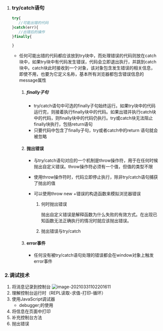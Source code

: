 1. ### try/catch语句

   ```javascript
   try{
      //可能出错的代码
   }catch(err){
      //出错后的操作
   }finally{
   
   }
   ```

   - 任何可能出错的代码都应该放到try块中，而处理错误的代码则放在catch块中，如果try块中有代码发生错误，代码会立即退出执行，并跳到catch块中。catch块此时接收到一个对象，该对象包含发生错误的相关信息，即使不用，也要为它定义名称，基本所有浏览器都包含错误信息的message属性

     1. ##### finally子句

        - try/catch语句中可选的finally子句始终运行。如果try块中的代码运行完，则接着执行finally块中的代码。如果出错并执行catch块中的代码，则finally块中的代码仍执行。try或catch块无法阻止finally块执行，包括return语句
        - 只要代码中包含了finally子句，try或者catch中的return 语句就会被忽略

     2. #### 抛出错误

        - 与try/catch语句对应的一个机制是throw操作符，用于在任何时候抛出自定义错误。throw操作符必须有一个值，但值的类型不限

        - 使用throw操作符时，代码立即停止执行，除非try/catch语句捕获了抛出的值

        - 可以使用throw new +错误的构造函数来模拟浏览器错误

          1. 何时抛出错误

             抛出自定义错误是解释函数为什么失败的有效方式。在出现已知函数无法正确执行的情况时就应该抛出错误。

          2. 抛出错误与try/catch

     3.    #### error事件

           - 任何没有被try/catch语句处理的错误都会在window对象上触发error事件

     
### 2.调试技术

1. 将消息记录到控制台 ![image-20210331102201611](C:\Users\25760\AppData\Roaming\Typora\typora-user-images\image-20210331102201611.png)
2. 理解控制台运行时（REPL读取-求值-打印-循环）
3. 使用JavaScript调试器
   - debugger;的使用
4. 将信息在页面中打印
5. 补充控制台方法
6. 抛出错误


